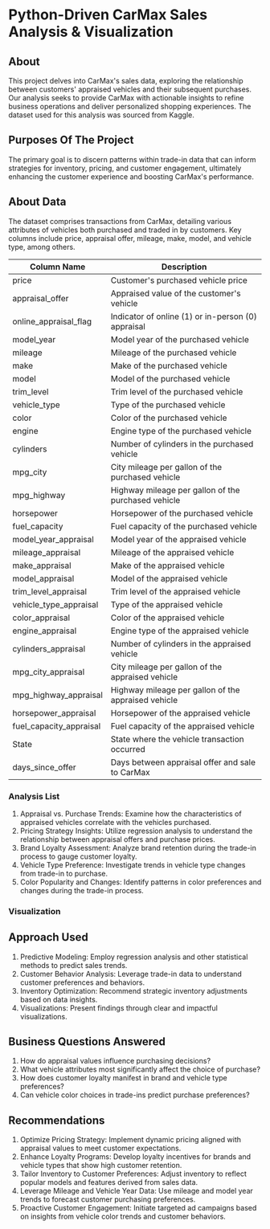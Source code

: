 # Python-Driven CarMax Sales Analysis & Visualization

## About

This project delves into CarMax's sales data, exploring the relationship between customers' appraised vehicles and their subsequent purchases. Our analysis seeks to provide CarMax with actionable insights to refine business operations and deliver personalized shopping experiences. 
The dataset used for this analysis was sourced from Kaggle.

## Purposes Of The Project

The primary goal is to discern patterns within trade-in data that can inform strategies for inventory, pricing, and customer engagement, ultimately enhancing the customer experience and boosting CarMax's performance.

## About Data

The dataset comprises transactions from CarMax, detailing various attributes of vehicles both purchased and traded in by customers. Key columns include price, appraisal offer, mileage, make, model, and vehicle type, among others.

| Column Name              | Description                                             |
|--------------------------|---------------------------------------------------------|
| price                    | Customer's purchased vehicle price                      |
| appraisal_offer          | Appraised value of the customer's vehicle               |
| online_appraisal_flag    | Indicator of online (1) or in-person (0) appraisal      |
| model_year               | Model year of the purchased vehicle                     |
| mileage                  | Mileage of the purchased vehicle                        |
| make                     | Make of the purchased vehicle                           |
| model                    | Model of the purchased vehicle                          |
| trim_level               | Trim level of the purchased vehicle                     |
| vehicle_type             | Type of the purchased vehicle                           |
| color                    | Color of the purchased vehicle                          |
| engine                   | Engine type of the purchased vehicle                    |
| cylinders                | Number of cylinders in the purchased vehicle            |
| mpg_city                 | City mileage per gallon of the purchased vehicle        |
| mpg_highway              | Highway mileage per gallon of the purchased vehicle     |
| horsepower               | Horsepower of the purchased vehicle                     |
| fuel_capacity            | Fuel capacity of the purchased vehicle                  |
| model_year_appraisal     | Model year of the appraised vehicle                     |
| mileage_appraisal        | Mileage of the appraised vehicle                        |
| make_appraisal           | Make of the appraised vehicle                           |
| model_appraisal          | Model of the appraised vehicle                          |
| trim_level_appraisal     | Trim level of the appraised vehicle                     |
| vehicle_type_appraisal   | Type of the appraised vehicle                           |
| color_appraisal          | Color of the appraised vehicle                          |
| engine_appraisal         | Engine type of the appraised vehicle                    |
| cylinders_appraisal      | Number of cylinders in the appraised vehicle            |
| mpg_city_appraisal       | City mileage per gallon of the appraised vehicle        |
| mpg_highway_appraisal    | Highway mileage per gallon of the appraised vehicle     |
| horsepower_appraisal     | Horsepower of the appraised vehicle                     |
| fuel_capacity_appraisal  | Fuel capacity of the appraised vehicle                  |
| State                    | State where the vehicle transaction occurred            |
| days_since_offer         | Days between appraisal offer and sale to CarMax         |


### Analysis List

1. Appraisal vs. Purchase Trends:
Examine how the characteristics of appraised vehicles correlate with the vehicles purchased.
2. Pricing Strategy Insights:
Utilize regression analysis to understand the relationship between appraisal offers and purchase prices.
3. Brand Loyalty Assessment:
Analyze brand retention during the trade-in process to gauge customer loyalty.
4. Vehicle Type Preference:
Investigate trends in vehicle type changes from trade-in to purchase.
5. Color Popularity and Changes:
Identify patterns in color preferences and changes during the trade-in process.

### Visualization


## Approach Used

1. Predictive Modeling:
Employ regression analysis and other statistical methods to predict sales trends.
2. Customer Behavior Analysis:
Leverage trade-in data to understand customer preferences and behaviors.
3. Inventory Optimization:
Recommend strategic inventory adjustments based on data insights.
4. Visualizations:
Present findings through clear and impactful visualizations.

## Business Questions Answered

1. How do appraisal values influence purchasing decisions?
2. What vehicle attributes most significantly affect the choice of purchase?
3. How does customer loyalty manifest in brand and vehicle type preferences?
4. Can vehicle color choices in trade-ins predict purchase preferences?

## Recommendations

1. Optimize Pricing Strategy:
Implement dynamic pricing aligned with appraisal values to meet customer expectations.
2. Enhance Loyalty Programs:
Develop loyalty incentives for brands and vehicle types that show high customer retention.
3. Tailor Inventory to Customer Preferences:
Adjust inventory to reflect popular models and features derived from sales data.
4. Leverage Mileage and Vehicle Year Data:
Use mileage and model year trends to forecast customer purchasing preferences.
5. Proactive Customer Engagement:
Initiate targeted ad campaigns based on insights from vehicle color trends and customer behaviors.
